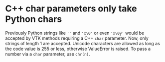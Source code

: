 # C++ char parameters only take Python chars

Previously Python strings like `''` and `'x\0'` or even `'x\0y'` would be
accepted by VTK methods requiring a C++ `char` parameter.  Now, only strings
of length 1 are accepted.  Unicode characters are allowed as long as the
code value is 255 or less, otherwise ValueError is raised.  To pass a number
via a `char` parameter, use `chr(n)`.
